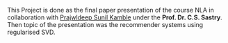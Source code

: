 This Project is done as the final paper presentation of the course NLA in collaboration with [Prajwldeep Sunil Kamble](https://github.com/prajwal-3-14159) under the **Prof. Dr. C.S. Sastry**.
Then topic of the presentation was the recommender systems using regularised SVD.

